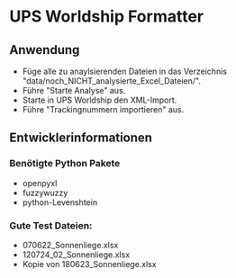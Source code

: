 # UPS Worldship Formatter
## Anwendung
- Füge alle zu anaylsierenden Dateien in das Verzeichnis "data/noch_NICHT_analysierte_Excel_Dateien/".
- Führe "Starte Analyse" aus.
- Starte in UPS Worldship den XML-Import.
- Führe "Trackingnummern importieren" aus.

## Entwicklerinformationen
### Benötigte Python Pakete
- openpyxl
- fuzzywuzzy
- python-Levenshtein

### Gute Test Dateien:
- 070622_Sonnenliege.xlsx
- 120724_02_Sonnenliege.xlsx
- Kopie von 180623_Sonnenliege.xlsx